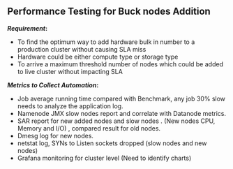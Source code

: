 ## Performance Testing for Buck nodes Addition ##

**_Requirement_:** 

- To find the optimum way to add hardware bulk in number to a production cluster without causing SLA miss 
- Hardware could be either compute type or storage type
- To arrive a maximum threshold number of nodes which could be added to live cluster without impacting SLA

**_Metrics to Collect Automation_:** 

- Job average running time compared with Benchmark, any job 30% slow needs to analyze the application log.
- Namenode JMX slow nodes report and correlate with Datanode metrics.
- SAR report for new added nodes and slow nodes . (New nodes CPU, Memory and I/O) , compared result for old nodes. 
- Dmesg log for new nodes.
- netstat log, SYNs to Listen sockets dropped  (slow nodes and new nodes) 
- Grafana monitoring for cluster level  (Need to identify charts) 

